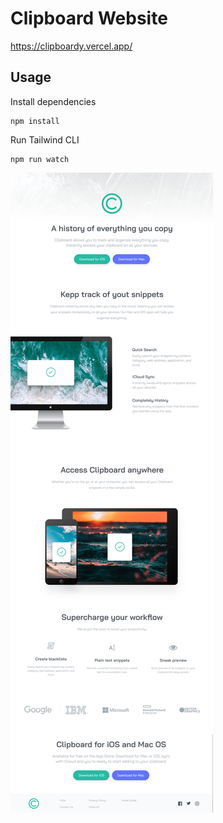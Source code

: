 # Clipboard Website

https://clipboardy.vercel.app/

## Usage

Install dependencies

```
npm install
```

Run Tailwind CLI

```
npm run watch
```

![Alt text](images/clipboard.png)
